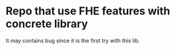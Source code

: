 # Repo that use FHE features with concrete library
It may contains bug since it is the first try with this lib.
